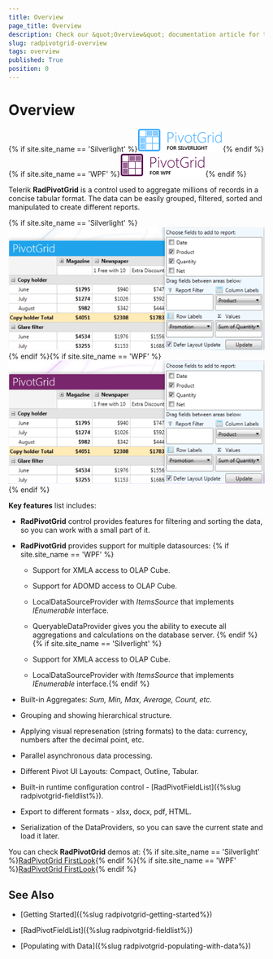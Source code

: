 ```yaml
---
title: Overview
page_title: Overview
description: Check our &quot;Overview&quot; documentation article for the RadPivotGrid WPF control.
slug: radpivotgrid-overview
tags: overview
published: True
position: 0
---
```


# Overview

{% if site.site_name == 'Silverlight' %}![Rad Pivot Grid Overview SL 01](images/RadPivotGrid_Overview_SL01.png){% endif %}{% if site.site_name == 'WPF' %}![Rad Pivot Grid Overview WPF 01](images/RadPivotGrid_Overview_WPF01.png){% endif %}

Telerik __RadPivotGrid__ is a control used to aggregate millions of records in a concise tabular format. The data can be easily grouped, filtered, sorted and manipulated to create different reports.

{% if site.site_name == 'Silverlight' %}![Rad Pivot Grid Overview SL 2](images/RadPivotGrid_Overview_SL2.png){% endif %}{% if site.site_name == 'WPF' %}![Rad Pivot Grid Overview WPF 2](images/RadPivotGrid_Overview_WPF2.png){% endif %}

__Key features__ list includes:

* __RadPivotGrid__ control provides features for filtering and sorting the data, so you can work with a small part of it.
      			

* __RadPivotGrid__ provides support for multiple datasources:
      			{% if site.site_name == 'WPF' %}

	* Support for XMLA access to OLAP Cube.

	* Support for ADOMD access to OLAP Cube.

	* LocalDataSourceProvider with *ItemsSource* that implements *IEnumerable* interface.

	* QueryableDataProvider gives you the ability to execute all aggregations and calculations on the database server.
                {% endif %}{% if site.site_name == 'Silverlight' %}

	* Support for XMLA access to OLAP Cube.

	* LocalDataSourceProvider with *ItemsSource* that implements *IEnumerable* interface.{% endif %}

* Built-in Aggregates: *Sum, Min, Max, Average, Count, etc.*

* Grouping and showing hierarchical structure.

* Applying visual represenation (string formats) to the data: currency, numbers after the decimal point, etc.

* Parallel asynchronous data processing.

* Different Pivot UI Layouts:  Compact, Outline, Tabular.

* Built-in runtime configuration control - [RadPivotFieldList]({%slug radpivotgrid-fieldlist%}).

* Export to different formats - xlsx, docx, pdf, HTML.

* Serialization of the DataProviders, so you can save the current state and load it later.

You can check __RadPivotGrid__ demos at:
     	{% if site.site_name == 'Silverlight' %}[RadPivotGrid FirstLook](https://demos.telerik.com/silverlight/#PivotGrid/FirstLook){% endif %}{% if site.site_name == 'WPF' %}[RadPivotGrid FirstLook](https://demos.telerik.com/wpf/#PivotGrid/FirstLook){% endif %}

## See Also

 * [Getting Started]({%slug radpivotgrid-getting-started%})

 * [RadPivotFieldList]({%slug radpivotgrid-fieldlist%})

 * [Populating with Data]({%slug radpivotgrid-populating-with-data%})
